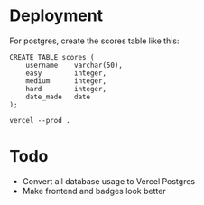 # Deployment

For postgres, create the scores table like this:
```
CREATE TABLE scores (
    username    varchar(50),
    easy        integer,
    medium      integer,
    hard        integer,
    date_made   date
);
```

```
vercel --prod .
```

# Todo
- Convert all database usage to Vercel Postgres
- Make frontend and badges look better